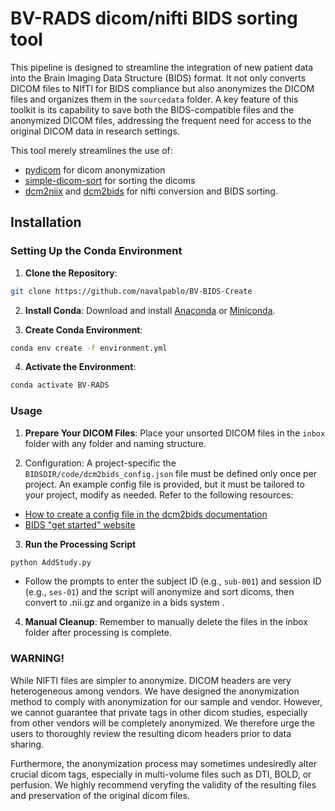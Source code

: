 # BV-RADS dicom/nifti BIDS sorting tool

This pipeline is designed to streamline the integration of new patient data into the Brain Imaging Data Structure (BIDS) format. It not only converts DICOM files to NIfTI for BIDS compliance but also anonymizes the DICOM files and organizes them in the `sourcedata` folder. A key feature of this toolkit is its capability to save both the BIDS-compatible files and the anonymized DICOM files, addressing the frequent need for access to the original DICOM data in research settings.

This tool merely streamlines the use of:
- [pydicom](https://pydicom.github.io/) for dicom anonymization
- [simple-dicom-sort](https://pypi.org/project/simple-dicom-sort/) for sorting the dicoms
- [dcm2niix](https://github.com/rordenlab/dcm2niix) and [dcm2bids](https://unfmontreal.github.io/Dcm2Bids/3.1.1/) for nifti conversion and BIDS sorting.
 		

## Installation

### Setting Up the Conda Environment

1. **Clone the Repository**:
```bash
git clone https://github.com/navalpablo/BV-BIDS-Create
```

2. **Install Conda**: 
Download and install [Anaconda](https://www.anaconda.com/products/distribution) or [Miniconda](https://docs.conda.io/en/latest/miniconda.html).

3. **Create Conda Environment**:
```bash
conda env create -f environment.yml
```

4. **Activate the Environment**:
```bash
conda activate BV-RADS
```

### Usage

1. **Prepare Your DICOM Files**: Place your unsorted DICOM files in the `inbox` folder with any folder and naming structure.

2. Configuration: A project-specific the `BIDSDIR/code/dcm2bids_config.json` file must  be defined only once per project. An example config file is provided, but it must be tailored to your project, modify as needed. Refer to the following resources: 
- [How to create a config file in the dcm2bids documentation](https://unfmontreal.github.io/Dcm2Bids/3.1.1/how-to/create-config-file/) 
- [BIDS "get started" website](https://bids.neuroimaging.io/get_started.html)

3. **Run the Processing Script**
```bash
python AddStudy.py
```
   - Follow the prompts to enter the subject ID (e.g., `sub-001`) and session ID (e.g., `ses-01`) and the script will anonymize and sort dicoms, then convert to .nii.gz and organize in a bids system .

4. **Manual Cleanup**: Remember to manually delete the files in the inbox folder after processing is complete.


### WARNING!
While NIFTI files are simpler to anonymize. DICOM headers are very heterogeneous among vendors. We have designed the anonymization method to comply with anonymization for our sample and vendor. However, we cannot guarantee that private tags in other dicom studies, especially from other vendors will be completely anonymized. We therefore urge the users to thoroughly review the resulting dicom headers prior to data sharing. 

Furthermore, the anonymization process may sometimes undesiredly alter crucial dicom tags, especially in multi-volume files such as DTI, BOLD, or perfusion. We highly recommend veryfing the validity of the resulting files and preservation of the original dicom files. 


